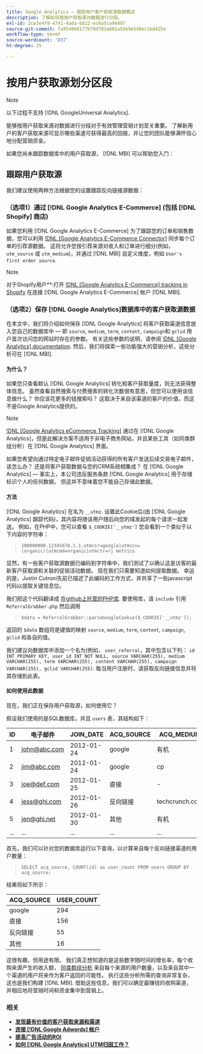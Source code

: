 ```yaml
---
title: Google Analytics — 跟踪用户客户获取源数据概述
description: 了解如何按用户获取源对数据进行分段。
exl-id: 2ce3e4f9-4741-4ada-b822-ec6a5ca94497
source-git-commit: fa954868177b79d703a601a55b9e549ec1bd425e
workflow-type: tm+mt
source-wordcount: '837'
ht-degree: 1%

---
```


# 按用户获取源划分区段

>[!NOTE]
>
>以下过程不支持 [!DNL GoogleUniversal Analytics].

能够按用户获取来源对数据进行分段对于有效管理营销计划至关重要。 了解新用户的客户获取来源可显示哪些渠道可获得最高的回报，并让您的团队能够满怀信心地分配营销资金。

如果您尚未跟踪数据库中的用户获取源， [!DNL MBI] 可以帮助您入门：

## 跟踪用户获取源

我们建议使用两种方法根据您的设置跟踪反向链接源数据：

### （选项1）通过 [!DNL Google Analytics E-Commerce] (包括 [!DNL Shopify] 商店)

如果您利用 [!DNL Google Analytics E-Commerce] 为了跟踪您的订单和销售数据，您可以利用 [!DNL [Google Analytics E-Commerce Connector]](../importing-data/integrations/google-ecommerce.md) 同步每个订单的引荐源数据。 这将允许您按引荐来源对收入和订单进行细分(例如， `utm_source` 或 `utm_medium`)，并通过 [!DNL MBI] 自定义维度，例如 `User's first order source`.

>[!NOTE]
>
>对于Shopify用户**:打开 [!DNL [Google Analytics E-Commerce] tracking in Shopify](http://docs.shopify.com/manual/settings/general/google-analytics#ecommerce-tracking) 在连接 [!DNL Google Analytics E-Commerce] 帐户 [!DNL MBI].

### （选项2）保存 [!DNL Google Analytics]数据库中的客户获取源数据

在本文中，我们将介绍如何保存 [!DNL Google Analytics] 将客户获取渠道信息放入您自己的数据库中 — 即 `source`, `medium`, `term`, `content`, `campaign`和 `gclid` 用户首次访问您的网站时存在的参数。 有关这些参数的说明，请参阅 [!DNL [Google Analytics] documentation](http://support.google.com/analytics/bin/answer.py?hl=en&amp;answer=1191184). 然后，我们将探索一些功能强大的营销分析，这些分析可在 [!DNL MBI].

#### 为什么？

如果您只查看默认 [!DNL Google Analytics] 转化和客户获取量度，则无法获得整体信息。 虽然查看自然搜索与付费搜索的转化次数很有意思，但您可以使用该信息做什么？ 你应该花更多的钱搜索吗？ 这取决于来自该渠道的客户的价值，而这不是Google Analytics提供的。

>[!NOTE]
>
>[!DNL [Google Analytics eCommerce Tracking]](https://developers.google.com/analytics/devguides/collection/gajs/gaTrackingEcommerce) 通过在 [!DNL Google Analytics]，但是此解决方案不适用于非电子商务网站，并且某些工具（如同类群组分析）在 [!DNL Google Analytics] 界面。

如果您希望向通过特定电子邮件促销活动获得的所有客户发送后续交易电子邮件，该怎么办？ 还是将客户获取数据与您的CRM系统相集成？ 在 [!DNL Google Analytics]  — 事实上，本公司违反服务条款 [!DNL Google Analytics] 用于存储标识个人的任何数据。  但这并不意味着您不能自己存储此数据。

#### 方法

[!DNL Google Analytics] 在名为 `__utmz`. 设置此Cookie后(由 [!DNL Google Analytics] 跟踪代码)，其内容将随该用户随后向您的域发起的每个请求一起发送。 例如，在PHP中，您可以查看 `$_COOKIE['__utmz']` 您会看到一个类似于以下内容的字符串：

> `100000000.12345678.1.1.utmcsr=google|utmccn=(organic)|utmcmd=organic|utmctr=rj metrics`

显然，有一些客户获取源数据已编码到字符串中，我们测试了以确认这是访客的最新客户获取源和关联的促销活动数据。 现在我们只需要知道如何提取数据。 幸运的是，Justin Cutroni先前已描述了此编码的工作方式，并共享了一些javascript代码以提取关键信息位。

我们把这个代码翻译成 [在github上托管的PHP库](https://github.com/RJMetrics/referral-grabber-php).   要使用库，请 `include` 引用 `ReferralGrabber.php` 然后调用

> `$data = ReferralGrabber::parseGoogleCookie($_COOKIE['__utmz']);`

返回的 `$data` 数组将是键值的映射 `source`, `medium`, `term`, `content`, `campaign`, `gclid` 和各自的值。

我们建议向数据库中添加一个名为(例如， `user_referral`，其中包含以下列： `id INT PRIMARY KEY, user_id INT NOT NULL, source VARCHAR(255), medium VARCHAR(255), term VARCHAR(255), content VARCHAR(255), campaign VARCHAR(255), gclid VARCHAR(255)`. 每当用户注册时，请获取反向链接信息并将其存储到此表。

#### 如何使用此数据

现在，我们正在保存用户获取源，如何使用它？

假设我们使用的是SQL数据库，并且 `users` 表，其结构如下：

| ID | 电子邮件 | JOIN_DATE | ACQ_SOURCE | ACQ_MEDIUM |
|--- |--- |--- |--- |--- |
| 1 | john@abc.com | 2012-01-24 | google | 有机 |
| 2 | jim@abc.com | 2012-01-24 | google | cp |
| 3 | joe@def.com | 2012-01-25 | 直接 | - |
| 4 | jess@ghi.com | 2012-01-26 | 反向链接 | techcrunch.com |
| 5 | jen@ghi.net | 2012-01-30 | 其他 | 有机 |
| ... | ... | ... | ... | ... |

首先，我们可以针对您的数据库运行以下查询，以计算来自每个反向链接渠道的用户数量：

> `SELECT acq_source, COUNT(id) as user_count FROM users GROUP BY acq_source;`

结果将如下所示：

| ACQ_SOURCE | USER_COUNT |
|--- |--- |
| google | 294 |
| 直接 | 156 |
| 反向链接 | 55 |
| 其他 | 16 |

这很有趣，但用途有限。 我们真正想知道的是这些数字随时间的增长率，每个收购来源产生的收入额， [同类群组分析](http://cohortanalysis.com/) 来自每个来源的用户数量，以及来自其中一个渠道的用户将来作为客户返回的可能性。 执行这些分析所需的查询非常复杂，这也是我们构建 [!DNL MBI]. 借助这些信息，我们可以确定最赚钱的收购渠道，并相应地将营销时间和资金集中到营销上。

### 相关

* **[发现最有价值的客户获取来源和渠道](../analysis/most-value-source-channel.md)**
* **[连接 [!DNL Google Adwords] 帐户](../importing-data/integrations/google-adwords.md)**
* **[提高广告活动的ROI](../analysis/roi-ad-camp.md)**
* **[如何 [!DNL Google Analytics] UTM归因工作？](../analysis/utm-attributes.md)**
